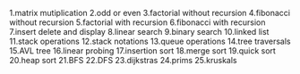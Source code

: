 1.matrix mutiplication 
2.odd or even 
3.factorial without recursion 
4.fibonacci without recursion 
5.factorial  with recursion
6.fibonacci with recursion 
7.insert delete and display 
8.linear search
9.binary search
10.linked list 
11.stack operations
12.stack notations
13.queue operations
14.tree traversals
15.AVL tree 
16.linear probing
17.insertion sort
18.merge sort
19.quick sort 
20.heap sort
21.BFS
22.DFS
23.dijkstras
24.prims
25.kruskals
